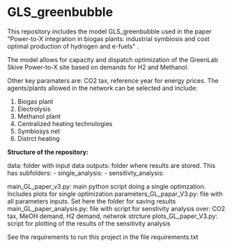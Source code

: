 # GLS_greenbubble

This repository includes the model GLS_greenbubble used in the paper "Power-to-X integration in biogas plants: industrial symbiosis and cost optimal production of hydrogen and e-fuels" .

The model allows for capacity and dispatch optimization of the GreenLab Skive Power-to-X site based on demands for H2 and Methanol.

Other key paramaters are: CO2 tax, reference year for energy prices. The agents/plants allowed in the network can be selected and include:
1) Biogas plant
2) Electrolysis
3) Methanol plant
4) Centralized heating technologies
5) Symbiosys net
6) Distrct heating

**Structure of the repository:**

data: folder with input data
outputs: folder where results are stored. This has subfolders:
        - single_analysis:
        - sensitivty_analysis:
        
main_GL_paper_v3.py: main python script doing a single optimzation. Includes plots for single optimization
parameters_GL_papar_V3.py: file with all parameters inputs. Set here the folder for saving results
main_GL_paper_analysis.py: file with script for senstivity analysis over: CO2 tax, MeOH demand, H2 demand, netwrok strcture
plots_GL_paper_V3.py: script for plotting of the results of the sensitivity analysis

See the requirements to run this project in the file requirements.txt
